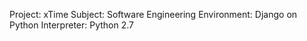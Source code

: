 Project:     xTime
Subject:	 Software Engineering
Environment: Django on Python
Interpreter: Python 2.7

